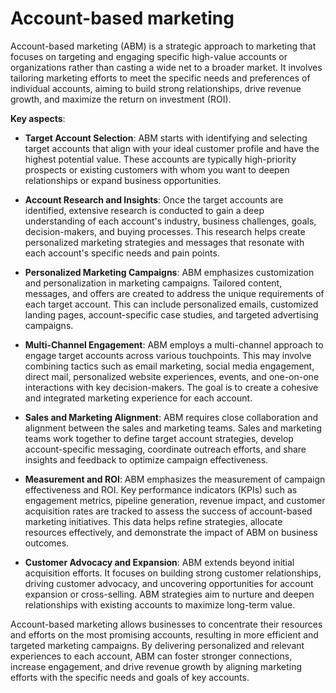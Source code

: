 # Account-based marketing

Account-based marketing (ABM) is a strategic approach to marketing that focuses on targeting and engaging specific high-value accounts or organizations rather than casting a wide net to a broader market. It involves tailoring marketing efforts to meet the specific needs and preferences of individual accounts, aiming to build strong relationships, drive revenue growth, and maximize the return on investment (ROI).

**Key aspects**:

* **Target Account Selection**: ABM starts with identifying and selecting target accounts that align with your ideal customer profile and have the highest potential value. These accounts are typically high-priority prospects or existing customers with whom you want to deepen relationships or expand business opportunities.

* **Account Research and Insights**: Once the target accounts are identified, extensive research is conducted to gain a deep understanding of each account's industry, business challenges, goals, decision-makers, and buying processes. This research helps create personalized marketing strategies and messages that resonate with each account's specific needs and pain points.

* **Personalized Marketing Campaigns**: ABM emphasizes customization and personalization in marketing campaigns. Tailored content, messages, and offers are created to address the unique requirements of each target account. This can include personalized emails, customized landing pages, account-specific case studies, and targeted advertising campaigns.

* **Multi-Channel Engagement**: ABM employs a multi-channel approach to engage target accounts across various touchpoints. This may involve combining tactics such as email marketing, social media engagement, direct mail, personalized website experiences, events, and one-on-one interactions with key decision-makers. The goal is to create a cohesive and integrated marketing experience for each account.

* **Sales and Marketing Alignment**: ABM requires close collaboration and alignment between the sales and marketing teams. Sales and marketing teams work together to define target account strategies, develop account-specific messaging, coordinate outreach efforts, and share insights and feedback to optimize campaign effectiveness.

* **Measurement and ROI**: ABM emphasizes the measurement of campaign effectiveness and ROI. Key performance indicators (KPIs) such as engagement metrics, pipeline generation, revenue impact, and customer acquisition rates are tracked to assess the success of account-based marketing initiatives. This data helps refine strategies, allocate resources effectively, and demonstrate the impact of ABM on business outcomes.

* **Customer Advocacy and Expansion**: ABM extends beyond initial acquisition efforts. It focuses on building strong customer relationships, driving customer advocacy, and uncovering opportunities for account expansion or cross-selling. ABM strategies aim to nurture and deepen relationships with existing accounts to maximize long-term value.

Account-based marketing allows businesses to concentrate their resources and efforts on the most promising accounts, resulting in more efficient and targeted marketing campaigns. By delivering personalized and relevant experiences to each account, ABM can foster stronger connections, increase engagement, and drive revenue growth by aligning marketing efforts with the specific needs and goals of key accounts.